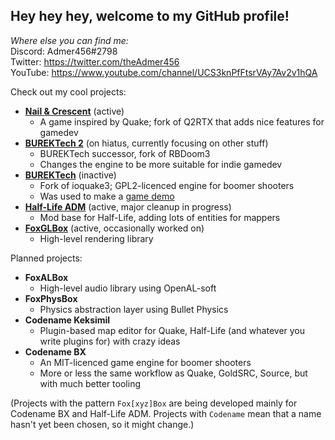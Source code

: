 
## Hey hey hey, welcome to my GitHub profile!

*Where else you can find me:*  
Discord: Admer456#2798  
Twitter: https://twitter.com/theAdmer456  
YouTube: https://www.youtube.com/channel/UCS3knPfFtsrVAy7Av2v1hQA

Check out my cool projects:
* [**Nail & Crescent**](https://github.com/Admer456/Nail-Crescent) (active)
    - A game inspired by Quake; fork of Q2RTX that adds nice features for gamedev
* [**BUREKTech 2**](https://github.com/Admer456/burektech2) (on hiatus, currently focusing on other stuff)
    - BUREKTech successor, fork of RBDoom3
    - Changes the engine to be more suitable for indie gamedev
* [**BUREKTech**](https://github.com/Admer456/ioq3-burek) (inactive)
    - Fork of ioquake3; GPL2-licenced engine for boomer shooters
    - Was used to make a [game demo](https://www.youtube.com/watch?v=SzYP1LTfNuk&t=1668s)
* [**Half-Life ADM**](https://github.com/Admer456/halflife-ADM) (active, major cleanup in progress)
    - Mod base for Half-Life, adding lots of entities for mappers
* [**FoxGLBox**](https://github.com/Admer456/FoxGLBox) (active, occasionally worked on)
    - High-level rendering library

Planned projects:
* **FoxALBox**
    - High-level audio library using OpenAL-soft
* **FoxPhysBox**
    - Physics abstraction layer using Bullet Physics
* **Codename Keksimil**
    - Plugin-based map editor for Quake, Half-Life (and whatever you write plugins for) with crazy ideas
* **Codename BX**
    - An MIT-licenced game engine for boomer shooters
    - More or less the same workflow as Quake, GoldSRC, Source, but with much better tooling

(Projects with the pattern `Fox[xyz]Box` are being developed mainly for Codename BX and Half-Life ADM. Projects with `Codename` mean that a name hasn't yet been chosen, so it might change.)
